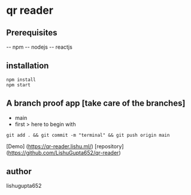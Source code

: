 # qr reader

## Prerequisites

-- npm
-- nodejs
-- reactjs

## installation

```
npm install
npm start
```

## A branch proof app [take care of the branches]

- main
- first > here to begin with

```
git add . && git commit -m "terminal" && git push origin main
```

[Demo] (https://qr-reader.lishu.ml/)
[repository] (https://github.com/LishuGupta652/qr-reader)

## author

lishugupta652
